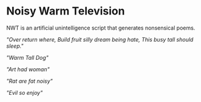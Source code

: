 # Noisy Warm Television
NWT is an artificial unintelligence script that generates nonsensical poems.

*"Over return where,
Build fruit silly dream being hate,
This busy tall should sleep."*

*"Warm Tall Dog"*

*"Art had woman"*

*"Rat are fat noisy"*

*"Evil so enjoy"*
